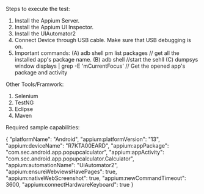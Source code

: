 Steps to execute the test:

1. Install the Appium Server.
2. Install the Appium UI Inspector.
3. Install the UIAutomator2
4. Connect Device through USB cable. Make sure that USB debugging is on.
5. Important commands:
	(A) adb shell pm list packages // get all the installed app's package name.
	(B) adb shell //start the sehll
	(C) dumpsys window displays | grep -E 'mCurrentFocus' // Get the opened app's package and activity

Other Tools/Framwork:
1. Selenium
2. TestNG
3. Eclipse
4. Maven


Required sample capabilities:

{
  "platformName": "Android",
  "appium:platformVersion": "13",
  "appium:deviceName": "R7KTA00EARD",
  "appium:appPackage": "com.sec.android.app.popupcalculator",
  "appium:appActivity": "com.sec.android.app.popupcalculator.Calculator",
  "appium:automationName": "UiAutomator2",
  "appium:ensureWebviewsHavePages": true,
  "appium:nativeWebScreenshot": true,
  "appium:newCommandTimeout": 3600,
  "appium:connectHardwareKeyboard": true
}
